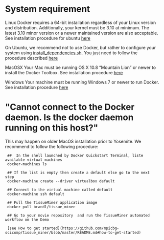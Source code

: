 System requirement
================

Linux
Docker requires a 64-bit installation regardless of your Linux version and distribution. Additionally, your kernel must be 3.10 at minimum. The latest 3.10 minor version or a newer maintained version are also acceptable.
See installation procedure for ubuntu [here](https://docs.docker.com/engine/installation/ubuntulinux/)

On Ubuntu, we recommend not to use Docker, but rather to configure your system using [install_dependencies.sh](misc/install_dependencies.sh). You just need to follow the procedure described [here](https://github.com/mpicbg-scicomp/tissue_miner/blob/master/README.md#how-to-run-locally)


MacOSX
Your Mac must be running OS X 10.8 “Mountain Lion” or newer to install the Docker Toolbox.
See installation procedure [here](https://docs.docker.com/engine/installation/mac/)

Windows
Your machine must be running Windows 7 or newer to run Docker.
See installation procedure [here](https://docs.docker.com/engine/installation/windows/)


"Cannot connect to the Docker daemon. Is the docker daemon running on this host?"
================

This may happen on older MacOS installation prior to Yosemite.
We recommend to follow the following procedure:

     ##  In the shell launched by Docker Quickstart Terminal, liste available virtual machines 
     docker-machines ls
    
     ## If the list is empty then create a default else go to the next step  
     docker-machine create --driver virtualbox default
    
     ## Connect to the virtual machine called default
     docker-machine ssh default
    
     ## Pull the TissueMiner application image
     docker pull brandl/tissue_miner
    
     ## Go to your movie repository  and run the TissueMiner automated workflow on the Demo 
     
     [see How to get started](https://github.com/mpicbg-scicomp/tissue_miner/blob/master/README.md#how-to-get-started)
    

